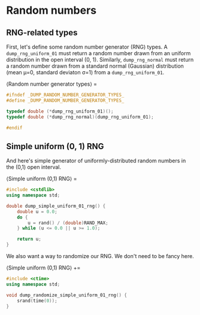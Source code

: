 # Random numbers

## RNG-related types

First, let's define some random number generator (RNG) types. A `dump_rng_uniform_01` must return a random number drawn from an uniform distribution in the open interval (0, 1). Similarly, `dump_rng_normal` must return a random number drawn from a standard normal (Gaussian) distribution (mean μ=0, standard deviaton σ=1) from a `dump_rng_uniform_01`.

⟨Random number generator types⟩ =
```C++
#ifndef _DUMP_RANDOM_NUMBER_GENERATOR_TYPES_
#define _DUMP_RANDOM_NUMBER_GENERATOR_TYPES_

typedef double (*dump_rng_uniform_01)();
typedef double (*dump_rng_normal)(dump_rng_uniform_01);

#endif
```

## Simple uniform (0, 1) RNG

And here's simple generator of uniformly-distributed random numbers in the (0,1) open interval.

⟨Simple uniform (0,1) RNG⟩ =
```C++
#include <cstdlib>
using namespace std;

double dump_simple_uniform_01_rng() {
    double u = 0.0;
    do {
        u = rand() / (double)RAND_MAX;
    } while (u <= 0.0 || u >= 1.0);

    return u;
}
```

We also want a way to randomize our RNG. We don't need to be fancy here.

⟨Simple uniform (0,1) RNG⟩ +=
```C++
#include <ctime>
using namespace std;

void dump_randomize_simple_uniform_01_rng() {
    srand(time(0));
}
```
